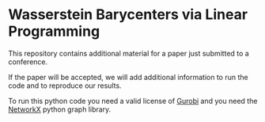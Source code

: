 # Wasserstein Barycenters via Linear Programming

This repository contains additional material for a paper just submitted to a conference.

If the paper will be accepted, we will add additional information to run the code and to reproduce our results.

To run this python code you need a valid license of [Gurobi](http://www.gurobi.com/) and you need the [NetworkX](https://networkx.github.io/) python graph library.
